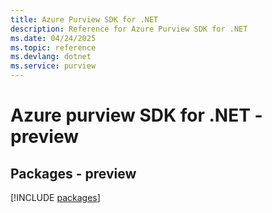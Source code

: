 ```yaml
---
title: Azure Purview SDK for .NET
description: Reference for Azure Purview SDK for .NET
ms.date: 04/24/2025
ms.topic: reference
ms.devlang: dotnet
ms.service: purview
---
```

# Azure purview SDK for .NET - preview
## Packages - preview
[!INCLUDE [packages](purview-index.md)]
